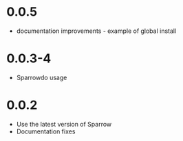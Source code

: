 # 0.0.5

* documentation improvements - example of global install

# 0.0.3-4

* Sparrowdo usage

# 0.0.2

* Use the latest version of Sparrow
* Documentation fixes
